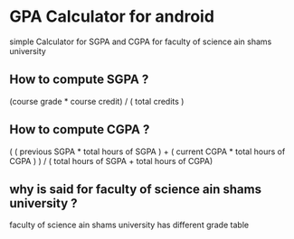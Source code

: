# GPA Calculator for android
 simple Calculator for SGPA and CGPA for faculty of science ain shams university
 
 ## How to compute SGPA ?
 
  (course grade * course credit) / ( total credits )
  
   ## How to compute CGPA ? 
   
   ( ( previous SGPA * total hours of SGPA ) + ( current CGPA * total hours of CGPA ) ) / ( total hours of SGPA + total hours of CGPA)
   
   ## why is said for faculty of science ain shams university ?
   
   faculty of science ain shams university has different grade table 
 
